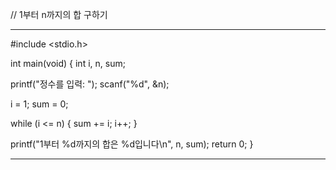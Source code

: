// 1부터 n까지의 합 구하기



--------------
#include <stdio.h>

int main(void) {
  int i, n, sum;

  printf("정수를 입력: ");
  scanf("%d", &n);

  i = 1;
  sum = 0;

  while (i <= n) {
    sum += i;
    i++;
  }

  printf("1부터 %d까지의 합은 %d입니다\n", n, sum);
  return 0;
}

-----------------
